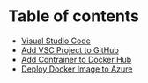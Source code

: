 # Table of contents

* [Visual Studio Code](README.md)
* [Add VSC Project to GitHub](add-vsc-project-to-github.md)
* [Add Contrainer to Docker Hub](add-docker-to-dockerhub.md)
* [Deploy Docker Image to Azure](deploy-docker-image-to-azure.md)

